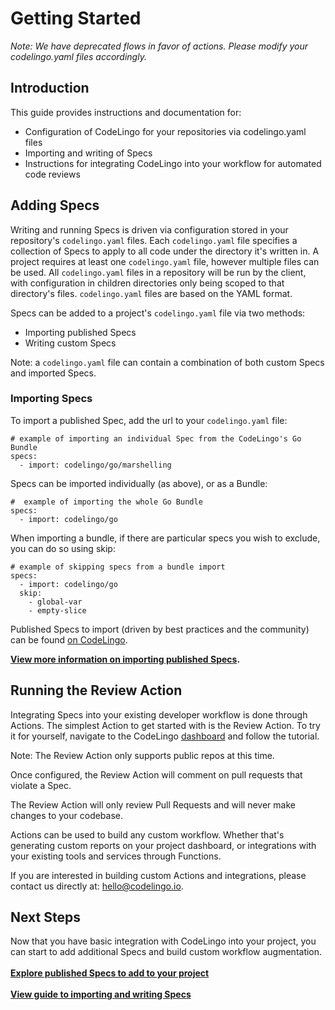 # Getting Started

_Note: We have deprecated flows in favor of actions. Please modify your codelingo.yaml files accordingly._

## Introduction
This guide provides instructions and documentation for:

- Configuration of CodeLingo for your repositories via codelingo.yaml files
- Importing and writing of Specs
- Instructions for integrating CodeLingo into your workflow for automated code reviews

## Adding Specs

Writing and running Specs is driven via configuration stored in your repository's `codelingo.yaml` files. Each `codelingo.yaml` file specifies a collection of Specs to apply to all code under the directory it's written in. A project requires at least one `codelingo.yaml` file, however multiple files can be used. All `codelingo.yaml` files in a repository will be run by the client, with configuration in children directories only being scoped to that directory's files. `codelingo.yaml` files are based on the YAML format.

Specs can be added to a project's `codelingo.yaml` file via two methods:

- Importing published Specs
- Writing custom Specs

Note: a `codelingo.yaml` file can contain a combination of both custom Specs and imported Specs.

### Importing Specs

To import a published Spec, add the url to your `codelingo.yaml` file:

```
# example of importing an individual Spec from the CodeLingo's Go Bundle
specs:
  - import: codelingo/go/marshelling
```

Specs can be imported individually (as above), or as a Bundle:

```
#  example of importing the whole Go Bundle
specs:
  - import: codelingo/go
```

When importing a bundle, if there are particular specs you wish to exclude, you can do so using skip:

```
# example of skipping specs from a bundle import
specs:
  - import: codelingo/go
  skip:
    - global-var
    - empty-slice
```

Published Specs to import (driven by best practices and the community) can be found [on CodeLingo](https://www.codelingo.io/specs).

**[View more information on importing published Specs](concepts/specs.md#importing).**

## Running the Review Action

Integrating Specs into your existing developer workflow is done through Actions. The simplest Action to get started with is the Review Action. To try it for yourself, navigate to the CodeLingo [dashboard](https://www.codelingo.io/dashboard) and follow the tutorial.

Note: The Review Action only supports public repos at this time.

Once configured, the Review Action will comment on pull requests that violate a Spec.

The Review Action will only review Pull Requests and will never make changes to your codebase.

Actions can be used to build any custom workflow. Whether that's generating custom reports on your project dashboard, or integrations with your existing tools and services through Functions.

If you are interested in building custom Actions and integrations, please contact us directly at:
 [hello@codelingo.io](hello@codelingo.io).

## Next Steps

Now that you have basic integration with CodeLingo into your project, you can start to add additional Specs and build custom workflow augmentation.
<br/><br/>
**[Explore published Specs to add to your project](https://www.codelingo.io/specs)**
<br/><br/>
**[View guide to importing and writing Specs](https://www.codelingo.io/docs/concepts/specs/)**
